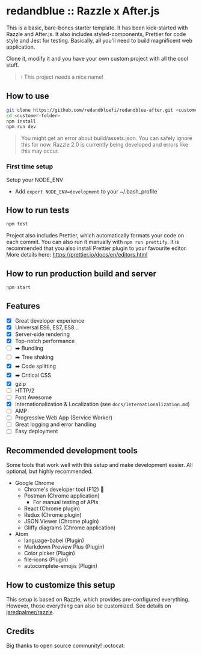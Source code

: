 # redandblue :: Razzle x After.js

This is a basic, bare-bones starter template.
It has been kick-started with Razzle and After.js. It also includes
styled-components, Prettier for code style and Jest for testing.
Basically, all you'll need to build magnificent web application.

Clone it, modify it and you have your own custom project with all the cool stuff.

> :information_source: This project needs a nice name!

## How to use

```bash
git clone https://github.com/redandbluefi/redandblue-after.git <customer-folder>
cd <customer-folder>
npm install
npm run dev
```

> You might get an error about build/assets.json. You can safely ignore this for now.
> Razzle 2.0 is currently being developed and errors like this may occur.

### First time setup

Setup your NODE_ENV

* Add `export NODE_ENV=development` to your ~/.bash_profile

## How to run tests

```bash
npm test
```

Project also includes Prettier, which automatically formats your code on each commit.
You can also run it manually with `npm run prettify`.
It is recommended that you also install Prettier plugin to your favourite editor.
More details here: https://prettier.io/docs/en/editors.html

## How to run production build and server

```bash
npm start
```

## Features

* [x] Great developer experience
* [x] Universal ES6, ES7, ES8...
* [x] Server-side rendering
* [x] Top-notch performance
* [ ] ➡️ Bundling
* [ ] ➡️ Tree shaking
* [x] ➡️ Code splitting
* [x] ➡️ Critical CSS
* [x] gzip
* [ ] HTTP/2
* [ ] Font Awesome
* [x] Internationalization & Localization (see `docs/Internationalization.md`)
* [ ] AMP
* [ ] Progressive Web App (Service Worker)
* [ ] Great logging and error handling
* [ ] Easy deployment

## Recommended development tools

Some tools that work well with this setup and make development easier. All optional, but highly recommended.

* Google Chrome
  * Chrome's developer tool (F12) :blue_heart:
  * Postman (Chrome application)
    * For manual testing of APIs
  * React (Chrome plugin)
  * Redux (Chrome plugin)
  * JSON Viewer (Chrome plugin)
  * Gliffy diagrams (Chrome application)
* Atom
  * language-babel (Plugin)
  * Markdown Preview Plus (Plugin)
  * Color picker (Plugin)
  * file-icons (Plugin)
  * autocomplete-emojis (Plugin)

## How to customize this setup

This setup is based on Razzle, which provides pre-configured everything.
However, those everything can also be customized. See details on
[jaredpalmer/razzle](https://github.com/jaredpalmer/razzle).

## Credits

Big thanks to open source community! :octocat:
